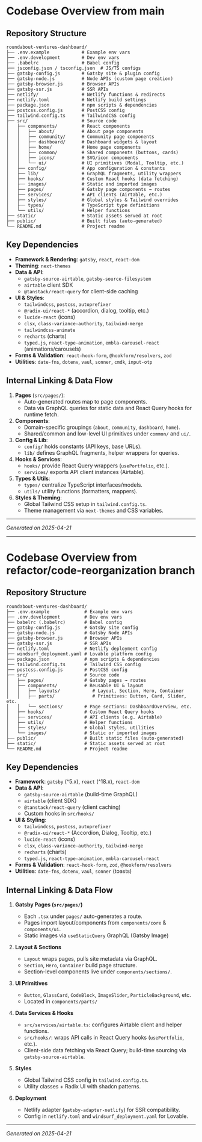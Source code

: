 # Codebase Overview from main

## Repository Structure

```
roundabout-ventures-dashboard/
├── .env.example            # Example env vars
├── .env.development        # Dev env vars
├── .babelrc                # Babel config
├── jsconfig.json / tsconfig.json  # JS/TS configs
├── gatsby-config.js        # Gatsby site & plugin config
├── gatsby-node.js          # Node APIs (custom page creation)
├── gatsby-browser.js       # Browser APIs
├── gatsby-ssr.js           # SSR APIs
├── netlify/                # Netlify functions & redirects
├── netlify.toml            # Netlify build settings
├── package.json            # npm scripts & dependencies
├── postcss.config.js       # PostCSS config
├── tailwind.config.ts      # TailwindCSS config
├── src/                    # Source code
│   ├── components/         # React components
│   │   ├── about/          # About page components
│   │   ├── community/      # Community page components
│   │   ├── dashboard/      # Dashboard widgets & layout
│   │   ├── home/           # Home page components
│   │   ├── common/         # Shared components (buttons, cards)
│   │   ├── icons/          # SVG/icon components
│   │   └── ui/             # UI primitives (Modal, Tooltip, etc.)
│   ├── config/             # App configuration & constants
│   ├── lib/                # GraphQL fragments, utility wrappers
│   ├── hooks/              # Custom React hooks (data fetching)
│   ├── images/             # Static and imported images
│   ├── pages/              # Gatsby page components → routes
│   ├── services/           # API clients (Airtable, etc.)
│   ├── styles/             # Global styles & Tailwind overrides
│   ├── types/              # TypeScript type definitions
│   └── utils/              # Helper functions
├── static/                 # Static assets served at root
├── public/                 # Built files (auto-generated)
└── README.md               # Project readme
```

## Key Dependencies

- **Framework & Rendering**: `gatsby`, `react`, `react-dom`
- **Theming**: `next-themes`
- **Data & API**:
  - `gatsby-source-airtable`, `gatsby-source-filesystem`
  - `airtable` client SDK
  - `@tanstack/react-query` for client-side caching
- **UI & Styles**:
  - `tailwindcss`, `postcss`, `autoprefixer`
  - `@radix-ui/react-*` (accordion, dialog, tooltip, etc.)
  - `lucide-react` (icons)
  - `clsx`, `class-variance-authority`, `tailwind-merge`
  - `tailwindcss-animate`
  - `recharts` (charts)
  - `typed.js`, `react-type-animation`, `embla-carousel-react` (animations/carousels)
- **Forms & Validation**: `react-hook-form`, `@hookform/resolvers`, `zod`
- **Utilities**: `date-fns`, `dotenv`, `vaul`, `sonner`, `cmdk`, `input-otp`

## Internal Linking & Data Flow

1. **Pages** (`src/pages/`):
   - Auto-generated routes map to page components.
   - Data via GraphQL queries for static data and React Query hooks for runtime fetch.
2. **Components**:
   - Domain-specific groupings (`about`, `community`, `dashboard`, `home`).
   - Shared/common and low-level UI primitives under `common/` and `ui/`.
3. **Config & Lib**:
   - `config/` holds constants (API keys, base URLs).
   - `lib/` defines GraphQL fragments, helper wrappers for queries.
4. **Hooks & Services**:
   - `hooks/` provide React Query wrappers (`usePortfolio`, etc.).
   - `services/` exports API client instances (Airtable).
5. **Types & Utils**:
   - `types/` centralize TypeScript interfaces/models.
   - `utils/` utility functions (formatters, mappers).
6. **Styles & Theming**:
   - Global Tailwind CSS setup in `tailwind.config.ts`.
   - Theme management via `next-themes` and CSS variables.

---
*Generated on 2025-04-21*

---

# Codebase Overview from refactor/code-reorganization branch

## Repository Structure

```
roundabout-ventures-dashboard/
├── .env.example             # Example env vars
├── .env.development         # Dev env vars
├── babelrc (.babelrc)       # Babel config
├── gatsby-config.js         # Gatsby site config
├── gatsby-node.js           # Gatsby Node APIs
├── gatsby-browser.js        # Browser APIs
├── gatsby-ssr.js            # SSR APIs
├── netlify.toml             # Netlify deployment config
├── windsurf_deployment.yaml # Lovable platform config
├── package.json             # npm scripts & dependencies
├── tailwind.config.ts       # Tailwind CSS config
├── postcss.config.js        # PostCSS config
├── src/                     # Source code
│   ├── pages/               # Gatsby pages → routes
│   ├── components/          # Reusable UI & layout
│   │   ├── layouts/            # Layout, Section, Hero, Container
│   │   ├── parts/              # Primitives: Button, Card, Slider, etc.
│   │   └── sections/        # Page sections: DashboardOverview, etc.
│   ├── hooks/               # Custom React Query hooks
│   ├── services/            # API clients (e.g. Airtable)
│   ├── utils/               # Helper functions
│   ├── styles/              # Global styles, utilities
│   └── images/              # Static or imported images
├── public/                  # Built static files (auto-generated)
├── static/                  # Static assets served at root
└── README.md                # Project readme
```

## Key Dependencies

- **Framework**: `gatsby` (^5.x), `react` (^18.x), `react-dom`
- **Data & API**:
  - `gatsby-source-airtable` (build-time GraphQL)
  - `airtable` (client SDK)
  - `@tanstack/react-query` (client caching)
  - Custom hooks in `src/hooks/`
- **UI & Styling**:
  - `tailwindcss`, `postcss`, `autoprefixer`
  - `@radix-ui/react-*` (Accordion, Dialog, Tooltip, etc.)
  - `lucide-react` (icons)
  - `clsx`, `class-variance-authority`, `tailwind-merge`
  - `recharts` (charts)
  - `typed.js`, `react-type-animation`, `embla-carousel-react`
- **Forms & Validation**: `react-hook-form`, `zod`, `@hookform/resolvers`
- **Utilities**: `date-fns`, `dotenv`, `vaul`, `sonner` (toasts)

## Internal Linking & Data Flow

1. **Gatsby Pages (`src/pages/`)**
   - Each `.tsx` under `pages/` auto-generates a route.
   - Pages import layout/components from `components/core` & `components/ui`.
   - Static images via `useStaticQuery` GraphQL (Gatsby Image)

2. **Layout & Sections**
   - `Layout` wraps pages, pulls site metadata via GraphQL.
   - `Section`, `Hero`, `Container` build page structure.
   - Section-level components live under `components/sections/`.

3. **UI Primitives**
   - `Button`, `GlassCard`, `CodeBlock`, `ImageSlider`, `ParticleBackground`, etc.
   - Located in `components/parts/`

4. **Data Services & Hooks**
   - `src/services/airtable.ts`: configures Airtable client and helper functions.
   - `src/hooks/`: wraps API calls in React Query hooks (`usePortfolio`, etc.).
   - Client-side data fetching via React Query; build-time sourcing via `gatsby-source-airtable`.

5. **Styles**
   - Global Tailwind CSS config in `tailwind.config.ts`.
   - Utility classes + Radix UI with shadcn patterns.

6. **Deployment**
   - Netlify adapter (`gatsby-adapter-netlify`) for SSR compatibility.
   - Config in `netlify.toml` and `windsurf_deployment.yaml` for Lovable.

---
*Generated on 2025-04-21*